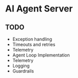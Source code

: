 # AI Agent Server

## TODO
- Exception handling
- Timeouts and retries
- Telemetry
- Agent Loop Implementation
- Telemetry
- Logging
- Guardrails
